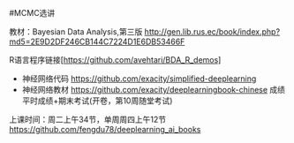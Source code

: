 #MCMC选讲

教材：Bayesian Data Analysis,第三版
http://gen.lib.rus.ec/book/index.php?md5=2E9D2DF246CB144C7224D1E6DB53466F

R语言程序链接[https://github.com/avehtari/BDA_R_demos]


- 神经网络代码
https://github.com/exacity/simplified-deeplearning
- 神经网络教材
https://github.com/exacity/deeplearningbook-chinese
成绩 平时成绩+期末考试(开卷，第10周随堂考试)

上课时间：周二上午34节，单周周四上午12节
https://github.com/fengdu78/deeplearning_ai_books
